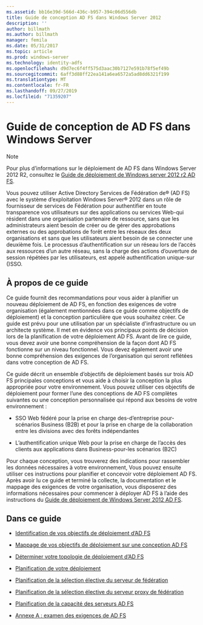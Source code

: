 ```yaml
---
ms.assetid: bb16e39d-566d-436c-b957-394c06d556db
title: Guide de conception AD FS dans Windows Server 2012
description: ''
author: billmath
ms.author: billmath
manager: femila
ms.date: 05/31/2017
ms.topic: article
ms.prod: windows-server
ms.technology: identity-adfs
ms.openlocfilehash: d9d7ec6f4ff575d3aac30b7127e591b78f5ef49b
ms.sourcegitcommit: 6aff3d88ff22ea141a6ea6572a5ad8dd6321f199
ms.translationtype: MT
ms.contentlocale: fr-FR
ms.lasthandoff: 09/27/2019
ms.locfileid: "71359207"
---
```

# <a name="ad-fs-design-guide-in-windows-server"></a>Guide de conception de AD FS dans Windows Server 


  
> [!NOTE]  
> Pour plus d’informations sur le déploiement de AD FS dans Windows Server 2012 R2, consultez le [Guide de déploiement de Windows server 2012 r2 AD FS](../../ad-fs/deployment/Windows-Server-2012-R2-AD-FS-Deployment-Guide.md).  
  
Vous pouvez utiliser Active Directory Services de Fédération de® \(AD FS\) avec le système d’exploitation Windows Server® 2012 dans un rôle de fournisseur de services de Fédération pour authentifier en toute transparence vos utilisateurs sur des applications ou services Web\-qui résident dans une organisation partenaire de ressource, sans que les administrateurs aient besoin de créer ou de gérer des approbations externes ou des approbations de forêt entre les réseaux des deux organisations et sans que les utilisateurs aient besoin de se connecter une deuxième fois. Le processus d’authentification sur un réseau lors de l’accès aux ressources d’un autre réseau, sans la charge des actions d’ouverture de session répétées par les utilisateurs, est appelé authentification unique\-sur \(\)SSO.  
  
## <a name="about-this-guide"></a>À propos de ce guide  
Ce guide fournit des recommandations pour vous aider à planifier un nouveau déploiement de AD FS, en fonction des exigences de votre organisation \(également mentionnées dans ce guide comme objectifs de déploiement\) et la conception particulière que vous souhaitez créer. Ce guide est prévu pour une utilisation par un spécialiste d'infrastructure ou un architecte système. Il met en évidence vos principaux points de décision lors de la planification de votre déploiement AD FS. Avant de lire ce guide, vous devez avoir une bonne compréhension de la façon dont AD FS fonctionne sur un niveau fonctionnel. Vous devez également avoir une bonne compréhension des exigences de l’organisation qui seront reflétées dans votre conception de AD FS.  
  
Ce guide décrit un ensemble d’objectifs de déploiement basés sur trois AD FS principales conceptions et vous aide à choisir la conception la plus appropriée pour votre environnement. Vous pouvez utiliser ces objectifs de déploiement pour former l’une des conceptions de AD FS complètes suivantes ou une conception personnalisée qui répond aux besoins de votre environnement :  
  
-   SSO Web fédéré pour la prise en charge des\-d’entreprise pour\-scénarios Business \(B2B\) et pour la prise en charge de la collaboration entre les divisions avec des forêts indépendantes  
  
-   L’authentification unique Web pour la prise en charge de l’accès des clients aux applications dans Business\-pour\-les scénarios \(B2C\)  
  
Pour chaque conception, vous trouverez des indications pour rassembler les données nécessaires à votre environnement, Vous pouvez ensuite utiliser ces instructions pour planifier et concevoir votre déploiement AD FS. Après avoir lu ce guide et terminé la collecte, la documentation et le mappage des exigences de votre organisation, vous disposerez des informations nécessaires pour commencer à déployer AD FS à l’aide des instructions du [Guide de déploiement de Windows Server 2012 AD FS](../../ad-fs/deployment/Windows-Server-2012-AD-FS-Deployment-Guide.md).  
  
## <a name="in-this-guide"></a>Dans ce guide  
  
-   [Identification de vos objectifs de déploiement d’AD FS](Identifying-Your-AD-FS-Deployment-Goals.md)  
  
-   [Mappage de vos objectifs de déploiement sur une conception AD FS](Mapping-Your-Deployment-Goals-to-an-AD-FS-Design.md)  
  
-   [Déterminer votre topologie de déploiement d’AD FS](Determine-Your-AD-FS-Deployment-Topology.md)  
  
-   [Planification de votre déploiement](Planning-Your-Deployment.md)  
  
-   [Planification de la sélection élective du serveur de fédération](Planning-Federation-Server-Placement.md)  
  
-   [Planification de la sélection élective du serveur proxy de fédération](Planning-Federation-Server-Proxy-Placement.md)  
  
-   [Planification de la capacité des serveurs AD FS](Planning-for-AD-FS-Server-Capacity.md)  
  
-   [Annexe A : examen des exigences de AD FS](Appendix-A--Reviewing-AD-FS-Requirements.md)  
  

